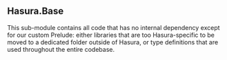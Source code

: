 ## Hasura.Base

This sub-module contains all code that has no internal dependency except for our custom Prelude: either libraries that are too Hasura-specific to be moved to a dedicated folder outside of Hasura, or type definitions that are used throughout the entire codebase.
